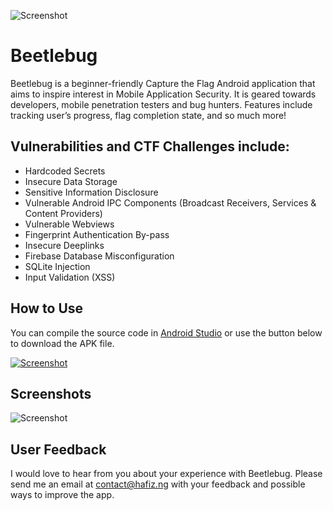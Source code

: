 ![Screenshot](https://hafiz.ng/wp-content/uploads/2022/03/github_header.png)

# Beetlebug

Beetlebug is a beginner-friendly Capture the Flag Android application that aims to inspire interest in Mobile Application Security. It is geared towards developers, mobile penetration testers and bug hunters. Features include tracking user’s progress, flag completion state, and so much more! 


## Vulnerabilities and CTF Challenges include:

- Hardcoded Secrets
- Insecure Data Storage
- Sensitive Information Disclosure
- Vulnerable Android IPC Components (Broadcast Receivers, Services & Content Providers)
- Vulnerable Webviews
- Fingerprint Authentication By-pass
- Insecure Deeplinks
- Firebase Database Misconfiguration
- SQLite Injection
- Input Validation (XSS)


## How to Use
You can compile the source code in [Android Studio](https://developer.android.com/) or use the button below to download the APK file.

[![Screenshot](https://hafiz.ng/wp-content/uploads/2022/04/download-e1649447487625.png)](https://github.com/hafiz-ng/Beetlebug/releases/download/v1.0/beetlebug.apk)


## Screenshots
![Screenshot](https://hafiz.ng/wp-content/uploads/2022/05/Frame-161.png)


## User Feedback
I would love to hear from you about your experience with Beetlebug. Please send me an email at contact@hafiz.ng with your feedback and possible ways to improve the app.


